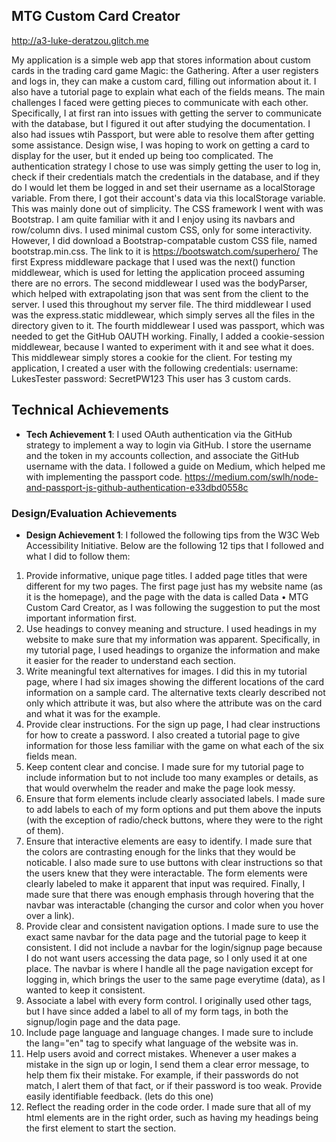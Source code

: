 ## MTG Custom Card Creator

http://a3-luke-deratzou.glitch.me

My application is a simple web app that stores information about custom cards in the trading card game Magic: the Gathering. After a user registers and logs in, they can make a custom card, filling out information about it. I also have a tutorial page to explain what each of the fields means. 
The main challenges I faced were getting pieces to communicate with each other. Specifically, I at first ran into issues with getting the server to communicate with the database, but I figured it out after studying the documentation. I also had issues wtih Passport, but were able to resolve them after getting some assistance. Design wise, I was hoping to work on getting a card to display for the user, but it ended up being too complicated.
The authentication strategy I chose to use was simply getting the user to log in, check if their credentials match the credentials in the database, and if they do I would let them be logged in and set their username as a localStorage variable. From there, I got their account's data via this localStorage variable. This was mainly done out of simplicity.
The CSS framework I went with was Bootstrap. I am quite familiar with it and I enjoy using its navbars and row/column divs. I used minimal custom CSS, only for some interactivity. However, I did download a Bootstrap-compatable custom CSS file, named bootstrap.min.css. The link to it is https://bootswatch.com/superhero/
The first Express middleware package that I used was the next() function middlewear, which is used for letting the application proceed assuming there are no errors. The second middlewear I used was the bodyParser, which helped with extrapolating json that was sent from the client to the server. I used this throughout my server file. The third middlewear I used was the express.static middlewear, which simply serves all the files in the directory given to it. The fourth middlewear I used was passport, which was needed to get the GitHub OAUTH working. Finally, I added a cookie-session middlewear, because I wanted to experiment with it and see what it does. This middlewear simply stores a cookie for the client.
For testing my application, I created a user with the following credentials:
username: LukesTester
password: SecretPW123
This user has 3 custom cards.

## Technical Achievements
- **Tech Achievement 1**: I used OAuth authentication via the GitHub strategy to implement a way to login via GitHub. I store the username and the token in my accounts collection, and associate the GitHub username with the data. I followed a guide on Medium, which helped me with implementing the passport code.
https://medium.com/swlh/node-and-passport-js-github-authentication-e33dbd0558c

### Design/Evaluation Achievements
- **Design Achievement 1**: I followed the following tips from the W3C Web Accessibility Initiative. Below are the following 12 tips that I followed and what I did to follow them:
1) Provide informative, unique page titles. I added page titles that were different for my two pages. The first page just has my website name (as it is the homepage), and the page with the data is called Data • MTG Custom Card Creator, as I was following the suggestion to put the most important information first.
2) Use headings to convey meaning and structure. I used headings in my website to make sure that my information was apparent. Specifically, in my tutorial page, I used headings to organize the information and make it easier for the reader to understand each section.
3) Write meaningful text alternatives for images. I did this in my tutorial page, where I had six images showing the different locations of the card information on a sample card. The alternative texts clearly described not only which attribute it was, but also where the attribute was on the card and what it was for the example.
4) Provide clear instructions. For the sign up page, I had clear instructions for how to create a password. I also created a tutorial page to give information for those less familiar with the game on what each of the six fields mean.
5) Keep content clear and concise. I made sure for my tutorial page to include information but to not include too many examples or details, as that would overwhelm the reader and make the page look messy.
6) Ensure that form elements include clearly associated labels. I made sure to add labels to each of my form options and put them above the inputs (with the exception of radio/check buttons, where they were to the right of them).
7) Ensure that interactive elements are easy to identify. I made sure that the colors are contrasting enough for the links that they would be noticable. I also made sure to use buttons with clear instructions so that the users knew that they were interactable. The form elements were clearly labeled to make it apparent that input was required. Finally, I made sure that there was enough emphasis through hovering that the navbar was interactable (changing the cursor and color when you hover over a link).
8) Provide clear and consistent navigation options. I made sure to use the exact same navbar for the data page and the tutorial page to keep it consistent. I did not include a navbar for the login/signup page because I do not want users accessing the data page, so I only used it at one place. The navbar is where I handle all the page navigation except for logging in, which brings the user to the same page everytime (data), as I wanted to keep it consistent.
9) Associate a label with every form control. I originally used other tags, but I have since added a label to all of my form tags, in both the signup/login page and the data page.
10) Include page language and language changes. I made sure to include the lang="en" tag to specify what language of the website was in.
11) Help users avoid and correct mistakes. Whenever a user makes a mistake in the sign up or login, I send them a clear error message, to help them fix their mistake. For example, if their passwords do not match, I alert them of that fact, or if their password is too weak.
Provide easily identifiable feedback. (lets do this one)
12) Reflect the reading order in the code order. I made sure that all of my html elements are in the right order, such as having my headings being the first element to start the section.